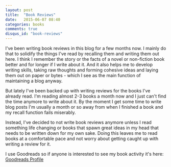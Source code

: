 ```yaml
---
layout: post
title:  "Book Reviews"
date:   2015-06-07 08:40
categories: books
comments: true
disqus_id: "book-reviews"
---
```

I've been writing book reviews in this blog for a few months now. I
mainly do that to solidify the things I've read by recalling them and
writing them out here. I think I remember the story or the facts of a
novel or non-fiction book better and for longer if I write about
it. And it also helps me to develop writing skills, taking raw
thoughts and forming cohesive ideas and laying them out on paper or
bytes - which I see as the main function of maintaining a blog anyway.

But lately I've been backed up with writing reviews for the books I've
already read. I'm reading almost 2-3 books a month now and I just
can't find the time anymore to write about it. By the moment I get
some time to write blog posts I'm usually a month or so away from when
I finished a book and my recall function fails miserably.

Instead, I've decided to not write book reviews anymore unless I read
something life changing or books that spawn great ideas in my head
that needs to be written down for my own sake. Doing this leaves me to
read books at a comfortable pace and not worry about getting caught up
with writing a review for it.

I use Goodreads so if anyone is interested to see my book activity
it's here: [Goodreads Profile](http://www.goodreads.com/mkvenkatesh)
